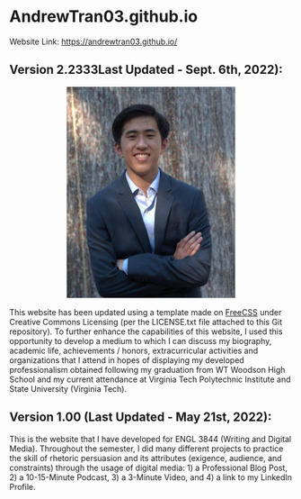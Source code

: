 # AndrewTran03.github.io

Website Link: <a href="https://andrewtran03.github.io/" target="_blank">https://andrewtran03.github.io/</a>

## Version 2.2333Last Updated - Sept. 6th, 2022):

<div align="center">
  <img src="assets/images/background-about/andrew-tran-profile-picture.PNG" alt="Andrew Tran - Profile Picture"/>
</div>

This website has been updated using a template made on <a href="https://www.free-css.com/free-css-templates/page269/virtual-folio" target="_blank">FreeCSS</a> under Creative Commons Licensing (per the LICENSE.txt file attached to this Git repository). To further enhance the capabilities of this website, I used this opportunity to develop a medium to which I can discuss my biography, academic life, achievements / honors, extracurricular activities and organizations that I attend in hopes of displaying my developed professionalism obtained following my graduation from WT Woodson High School and my current attendance at Virginia Tech Polytechnic Institute and State University (Virginia Tech).

## Version 1.00 (Last Updated - May 21st, 2022):

This is the website that I have developed for ENGL 3844 (Writing and Digital Media). Throughout the semester, I did many different projects to practice the skill of rhetoric persuasion and its attributes (exigence, audience, and constraints) through the usage of digital media: 1) a Professional Blog Post, 2) a 10-15-Minute Podcast, 3) a 3-Minute Video, and 4) a link to my LinkedIn Profile.
